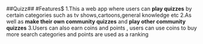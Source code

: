 ##Quizz##
#Features$
1.This a web app where users can **play quizzes** by certain categories such as tv shows,cartoons,general knowledge etc
2.As well as **make their own community quizzes** and **play other community quizzes**
3.Users can also earn coins and points , users can use coins to buy more search categories and points are used as a ranking   
